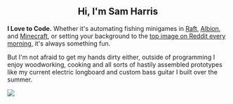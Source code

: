 <H2 align="center">
  Hi, I'm Sam Harris
</H2>

<b>I Love to Code.</b>
Whether it's automating fishing minigames in <a href="https://github.com/SamHarris2020/Raft-Autofisher">Raft</a>,
<a href="https://github.com/SamHarris2020/AlbionFishingBot">Albion</a>, and 
<a href="https://github.com/SamHarris2020/Assorted-Projects/blob/master/Minecraft/Autofisher.py">Minecraft</a>, or 
setting your background to the <a href="https://github.com/SamHarris2020/Reddit-Wallpaper-Roulette">top image on Reddit every morning</a>,
it's always something fun. 

But I'm not afraid to get my hands dirty either, outside of programming
I enjoy woodworking, cooking and all sorts of hastily assembled prototypes like my current electric longboard and custom bass guitar I built over the summer.

<img align="center" src="https://github-readme-stats.vercel.app/api?username=Maddest-Lad&include_all_commits=true&count_private=true&show_icons=true&hide_title=true"></img>
